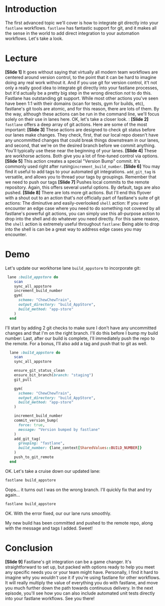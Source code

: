 # Introduction
The first advanced topic we'll cover is how to integrate git directly into your `fastlane` workflows. `fastlane` has fantastic support for git, and it makes all the sense in the world to add direct integration to your automation workflows. Let's take a look.
# Lecture
**[Slide 1]** 
It goes without saying that virtually all modern team workflows are centered around version control, to the point that it can be hard to imagine doing any real work without it. And if you use git for version control, it't not only a really good idea to integrate git directly into your fastlane processes, but it'd actually be a pretty big step in the wrong direction *not* to do this. 
Fastlane has outstanding git support. While most other actions you've seen have been 1:1 with their domains (scan for tests, gym for builds, etc), fastlane's git tools are atomic, and for this reason, there are lots of them. 
By the way, although these actions can be run in the command line, we'll focus solely on their use in lanes here.
OK, let's take a closer look. :
**[Slide 2]** 
`fastlane` offers a deep array of git actions. Here are some of the most important:
**[Slide 3]** 
These actions are designed to check git status before our lanes make changes. They check, first, that our local repo doesn't have any uncommitted changes that could break things downstream in our lanes, and second, that we're on the desired branch before we commit anything. You'll typically use these near the beginning of your lanes.
**[Slide 4]** 
These are workhorse actions. Both give you a lot of fine-tuned control via options.
**[Slide 5]**
This action creates a special "Version Bump" commit. It's commonly used right after runing`increment_build_number`. 
**[Slide 6]** 
You may find it useful to add tags to your automated git integrations. `add_git_tag` is versatile, and allows you to thread your tags by groupings. Remember that we need to push our tags 
**[Slide 7]** 
Pushes local commits to the remote repository. Again, this offers several useful options. By default, tags are also pushed.
**[Slide 8]** 
There are lots more git actions. But I'll end this flyover with a shout out to an action that's *not* officially part of fastlane's suite of git actions:  The diminutive and easily-overlooked `shell` action: 
If you ever encounter an edge case where you need to do something not covered by all fastlane's powerful git actions, you can simply use this all-purpose action to drop into the shell and do whatever you need directly. 
For this same reason, the `shell` action is extremely useful throughout `fastlane`: Being able to drop into the shell is can be a great way to address edge cases you may encounter. 
# Demo
Let's update our workhorse lane `build_appstore` to incorporate git:
```ruby
 lane :build_appstore do
    scan
    sync_all_appstore
    increment_build_number
    gym(
      scheme: "ChewChewTrain",
      output_directory: "build_AppStore",
      build_method: "app-store"
    )
  end
```
I'll start by adding 2 git checks to make sure I don't have any uncommitted changes and that I'm on the right branch. I'll do this before I bump my build number:
Last, after our build is complete, I'll immediately push the repo to the remote. For a bonus, I'll also add a tag and push that to git as well.
```ruby
  lane :build_appstore do
    scan
    sync_all_appstore

    ensure_git_status_clean
    ensure_bit_branch(branch: "staging")
    git_pull

    gym(
      scheme: "ChewChewTrain",
      output_directory: "build_AppStore",
      build_method: "app-store"
    )

    increment_build_number
    commit_version_bump(
      force: true,
      message: "Version bumped by fastlane"
    )
    add_git_tag(
      grouping: "fastlane",
      build_number: {lane_context[SharedValues::BUILD_NUMBER]}
    )
    push_to_git_remote
  end
```
OK. Let's take a cruise down our updated lane:
```ruby
fastlane build_appstore
```
Oops... it turns out I was on the wrong branch. I'll quickly fix that and try again…
```ruby
fastlane build_appstore
```
OK. With the error fixed, our our lane runs smoothly. 
<!-- open repo in brpwser -->
My new build has been committed and pushed to the remote repo, along with the message and tags I added. Sweet!
# Conclusion
**[Slide 9]** 
Fastlane's git integration can be a game changer. It's straightforward to set up, but packed with options ready to help you meet any specific needs you or your team might have. 
Personally, I find it hard to imagine why you *wouldn't* use it if you're using fastlane for other workflows. It will really multiply the value of everything you do with fastlane, and move you much further down the path towards continuous delivery.
In the next episode, you'll see how you can also include automated unit tests directly into your fastlane workflows. See you there!
